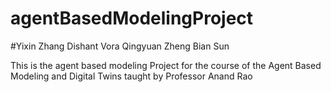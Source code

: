 # agentBasedModelingProject
#Yixin Zhang Dishant Vora  Qingyuan Zheng Bian Sun

This is the agent based modeling Project for the course of the Agent Based Modeling and Digital Twins taught by Professor Anand Rao
